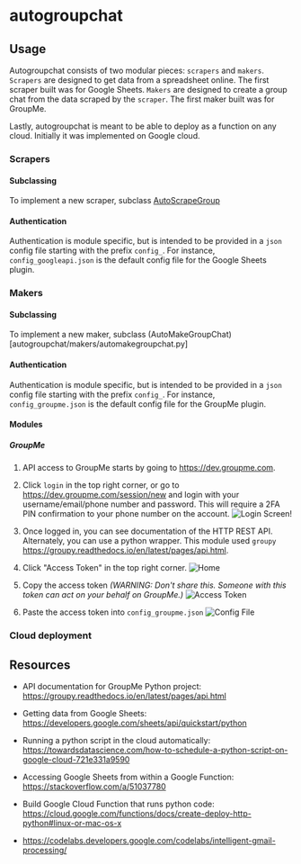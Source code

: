 # autogroupchat

## Usage

Autogroupchat consists of two modular pieces: `scrapers` and `makers`. `Scrapers` are designed to get data from a spreadsheet online. The first scraper built was for Google Sheets. `Makers` are designed to create a group chat from the data scraped by the `scraper`. The first maker built was for GroupMe.

Lastly, autogroupchat is meant to be able to deploy as a function on any cloud. Initially it was implemented on Google cloud.

### Scrapers

#### Subclassing

To implement a new scraper, subclass [AutoScrapeGroup](autogroupchat/scrapers/autoscrapegroup.py)

#### Authentication

Authentication is module specific, but is intended to be provided in a `json` config file starting with the prefix `config_`. For instance, `config_googleapi.json` is the default config file for the Google Sheets plugin.

### Makers

#### Subclassing

To implement a new maker, subclass (AutoMakeGroupChat)[autogroupchat/makers/automakegroupchat.py]

#### Authentication

Authentication is module specific, but is intended to be provided in a `json` config file starting with the prefix `config_`. For instance, `config_groupme.json` is the default config file for the GroupMe plugin.

#### Modules

##### GroupMe

1. API access to GroupMe starts by going to https://dev.groupme.com.

2. Click `login` in the top right corner, or go to https://dev.groupme.com/session/new and login with your username/email/phone number and password. This will require a 2FA PIN confirmation to your phone number on the account.
![Login Screen!](/assets/images/groupme/groupme_login.jpg)



3. Once logged in, you can see documentation of the HTTP REST API. Alternately, you can use a python wrapper. This module used `groupy` https://groupy.readthedocs.io/en/latest/pages/api.html.

4. Click "Access Token" in the top right corner.
![Home](/assets/images/groupme/groupme_logged_in.jpg)

5. Copy the access token *(WARNING: Don't share this. Someone with this token can act on your behalf on GroupMe.)*
![Access Token](/assets/images/groupme/groupme_access_token.jpg)

6. Paste the access token into `config_groupme.json`
![Config File](/assets/images/groupme/groupme_config_file.jpg)

### Cloud deployment

## Resources

 * API documentation for GroupMe Python project: https://groupy.readthedocs.io/en/latest/pages/api.html
 * Getting data from Google Sheets: https://developers.google.com/sheets/api/quickstart/python
 * Running a python script in the cloud automatically: https://towardsdatascience.com/how-to-schedule-a-python-script-on-google-cloud-721e331a9590
 * Accessing Google Sheets from within a Google Function: https://stackoverflow.com/a/51037780

 * Build Google Cloud Function that runs python code: https://cloud.google.com/functions/docs/create-deploy-http-python#linux-or-mac-os-x
 * https://codelabs.developers.google.com/codelabs/intelligent-gmail-processing/
